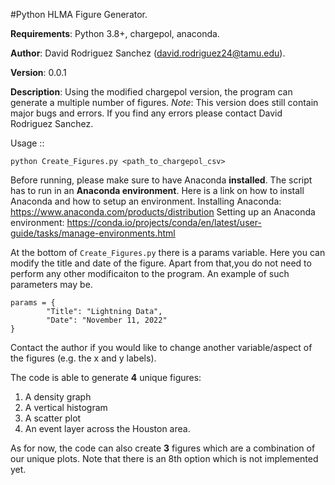 #Python HLMA Figure Generator.

**Requirements**: Python 3.8+, chargepol, anaconda.

**Author**: David Rodriguez Sanchez (david.rodriguez24@tamu.edu).

**Version**: 0.0.1

**Description**: Using the modified chargepol version, the program can generate a multiple number of figures. *Note*: This version does still contain major bugs and errors. If you find any errors please contact David Rodriguez Sanchez.

Usage ::
```
python Create_Figures.py <path_to_chargepol_csv>
```

Before running, please make sure to have Anaconda **installed**. The script has to run in an **Anaconda environment**. Here is a link on how to install Anaconda and how to setup an environment.
Installing Anaconda: https://www.anaconda.com/products/distribution
Setting up an Anaconda environment: https://conda.io/projects/conda/en/latest/user-guide/tasks/manage-environments.html

At the bottom of ```Create_Figures.py``` there is a params variable. Here you can modify the title and date of the figure. Apart from that,you do not need to perform any other modificaiton to the program. An example of such parameters may be.


```
params = {
        "Title": "Lightning Data",
        "Date": "November 11, 2022"
}
```

Contact the author if you would like to change another variable/aspect of the figures (e.g. the x and y labels).

The code is able to generate **4** unique figures:

1. A density graph
2. A vertical histogram
3. A scatter plot
4. An event layer across the Houston area.

As for now, the code can also create **3** figures which are a combination of our unique plots. Note that there is an 8th option which is not implemented yet.

